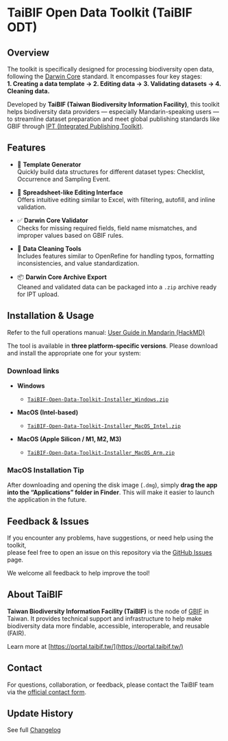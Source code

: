 # TaiBIF Open Data Toolkit (TaiBIF ODT)

## Overview

The toolkit is specifically designed for processing biodiversity open data, following the [Darwin Core](https://dwc.tdwg.org/) standard. It encompasses four key stages:  
**1. Creating a data template → 2. Editing data → 3. Validating datasets → 4. Cleaning data.**

Developed by **TaiBIF (Taiwan Biodiversity Information Facility)**, this toolkit helps biodiversity data providers — especially Mandarin-speaking users — to streamline dataset preparation and meet global publishing standards like GBIF through [IPT (Integrated Publishing Toolkit)](https://ipt.gbif.org/).

## Features

- 🧩 **Template Generator**  
  Quickly build data structures for different dataset types: Checklist, Occurrence and Sampling Event.

- 📝 **Spreadsheet-like Editing Interface**  
  Offers intuitive editing similar to Excel, with filtering, autofill, and inline validation.

- ✅ **Darwin Core Validator**  
  Checks for missing required fields, field name mismatches, and improper values based on GBIF rules.

- 🧹 **Data Cleaning Tools**  
  Includes features similar to OpenRefine for handling typos, formatting inconsistencies, and value standardization.

- 📦 **Darwin Core Archive Export**  
  Cleaned and validated data can be packaged into a `.zip` archive ready for IPT upload.

## Installation & Usage

Refer to the full operations manual: [User Guide in Mandarin (HackMD)](https://hackmd.io/D8z1rDOHTHSmB1N1Nm-tiw?both)

The tool is available in **three platform-specific versions**. Please download and install the appropriate one for your system:

### Download links

- **Windows**
  - [`TaiBIF-Open-Data-Toolkit-Installer_Windows.zip`](./TaiBIF-Open-Data-Toolkit-Installer_Windows.zip)

- **MacOS (Intel-based)**
  - [`TaiBIF-Open-Data-Toolkit-Installer_MacOS_Intel.zip`](./TaiBIF-Open-Data-Toolkit-Installer_MacOS_Intel.zip)

- **MacOS (Apple Silicon / M1, M2, M3)**
  - [`TaiBIF-Open-Data-Toolkit-Installer_MacOS_Arm.zip`](./TaiBIF-Open-Data-Toolkit-Installer_MacOS_Arm.zip)

### MacOS Installation Tip

After downloading and opening the disk image (`.dmg`), simply **drag the app into the “Applications” folder in Finder**. This will make it easier to launch the application in the future.

## Feedback & Issues

If you encounter any problems, have suggestions, or need help using the toolkit,  
please feel free to open an issue on this repository via the [GitHub Issues](../../issues) page.

We welcome all feedback to help improve the tool!

## About TaiBIF

**Taiwan Biodiversity Information Facility (TaiBIF)** is the node of [GBIF](https://www.gbif.org/) in Taiwan. It provides technical support and infrastructure to help make biodiversity data more findable, accessible, interoperable, and reusable (FAIR).

Learn more at [https://portal.taibif.tw/](https://portal.taibif.tw/)

## Contact

For questions, collaboration, or feedback, please contact the TaiBIF team via the [official contact form](https://portal.taibif.tw/zh-hant/contact-us).

## Update History

See full [Changelog](./CHANGELOG.md)

